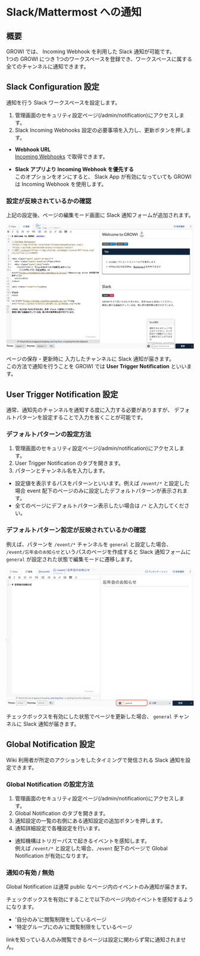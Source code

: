 # Slack/Mattermost への通知

## 概要

GROWI では、 Incoming Webhook を利用した Slack 通知が可能です。  
1つの GROWI につき 1つのワークスペースを登録でき、ワークスペースに属する全てのチャンネルに通知できます。

## Slack Configuration 設定

通知を行う Slack ワークスペースを設定します。

1. 管理画面のセキュリティ設定ページ(/admin/notification)にアクセスします。
2. Slack Incoming Webhooks 設定の必要事項を入力し、更新ボタンを押します。

- **Webhook URL**  
[Incoming Webhooks](https://slack.com/services/new/incoming-webhook) で取得できます。

- **Slack アプリより Incoming Webhook を優先する**  
このオプションをオンにすると、 Slack App が有効になっていても GROWI は Incoming Webhook を使用します。

### 設定が反映されているかの確認

上記の設定後、ページの編集モード画面に Slack 通知フォームが追加されます。  

![slack1](./images/slack1.png)

ページの保存・更新時に 入力したチャンネルに Slack 通知が届きます。  
この方法で通知を行うことを GROWI では **User Trigger Notification** といいます。

## User Trigger Notification 設定

通常、通知先のチャンネルを通知する度に入力する必要がありますが、
デフォルトパターンを設定することで入力を省くことが可能です。

### デフォルトパターンの設定方法

1. 管理画面のセキュリティ設定ページ(/admin/notification)にアクセスします。
2. User Trigger Notification のタブを開きます。
3. パターンとチャンネル名を入力します。

- 設定値を表示するパスをパターンといいます。例えば `/event/*` と設定した場合 event 配下のページのみに設定したデフォルトパターンが表示されます。
- 全てのページにデフォルトパターン表示したい場合は `/*` と入力してください。

### デフォルトパターン設定が反映されているかの確認

例えば、パターンを `/event/*` チャンネルを `general` と設定した場合、  
`/event/忘年会のお知らせ`というパスのページを作成すると Slack 通知フォームに `general` が設定された状態で編集モードに遷移します。

![slack2](./images/slack2.png)

チェックボックスを有効にした状態でページを更新した場合、 `general` チャンネルに Slack 通知が届きます。

## Global Notification 設定

Wiki 利用者が所定のアクションをしたタイミングで発信される Slack 通知を設定できます。

### Global Notification の設定方法

1. 管理画面のセキュリティ設定ページ(/admin/notification)にアクセスします。
2. Global Notification のタブを開きます。
3. 通知設定の一覧の右側にある通知設定の追加ボタンを押します。
4. 通知詳細設定で各種設定を行います。

- 通知機構はトリガーパスで起きるイベントを感知します。  
例えば `/event/*` と設定した場合、`/event` 配下のページで Global Notification が有効になります。

### 通知の有効 / 無効

Global Notification は通常 public なページ内のイベントのみ通知が届きます。

チェックボックスを有効にすることで以下のページ内のイベントを感知するようになります。

- '自分のみ'に閲覧制限をしているページ
- '特定グループにのみ'に閲覧制限をしているページ

linkを知っている人のみ閲覧できるページは設定に関わらず常に通知されません。
